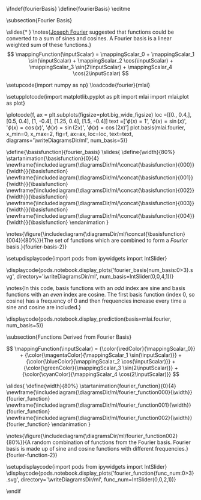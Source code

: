 \ifndef{fourierBasis}
\define{fourierBasis}
\editme

\subsection{Fourier Basis}

\slides{* }
\notes{[Joseph Fourier](https://en.wikipedia.org/wiki/Joseph_Fourier) suggested that functions could be converted to a sum of sines and cosines. A Fourier basis is a linear weighted sum of these functions.}
$$
\mappingFunction(\inputScalar) = \mappingScalar_0  + \mappingScalar_1 \sin(\inputScalar) + \mappingScalar_2 \cos(\inputScalar) + \mappingScalar_3 \sin(2\inputScalar) + \mappingScalar_4 \cos(2\inputScalar)
$$


\setupcode{import numpy as np}
\loadcode{fourier}{mlai}


\setupplotcode{import matplotlib.pyplot as plt
import mlai
import mlai.plot as plot}

\plotcode{f, ax = plt.subplots(figsize=plot.big_wide_figsize)
loc =[[0., 0.4,],
      [0.5, 0.4],
      [1, -0.4],
      [1.25, 0.4],
      [1.5, -0.4]]
text =['$\phi(x) = 1$',
       '$\phi(x) = \sin(x)$',
       '$\phi(x) = \cos(x)$',
       '$\phi(x) = \sin(2x)$',
       '$\phi(x) = \cos(2x)$']
plot.basis(mlai.fourier, x_min=0, x_max=2, 
           fig=f, ax=ax, loc=loc, text=text,
           diagrams='\writeDiagramsDir/ml',
           num_basis=5)}

\define{\basisfunction}{fourier_basis}
\slides{
\define{\width}{80%}
\startanimation{\basisfunction}{0}{4}
\newframe{\includediagram{\diagramsDir/ml/\concat{\basisfunction}{000}}{\width}}{\basisfunction}
\newframe{\includediagram{\diagramsDir/ml/\concat{\basisfunction}{001}}{\width}}{\basisfunction}
\newframe{\includediagram{\diagramsDir/ml/\concat{\basisfunction}{002}}{\width}}{\basisfunction}
\newframe{\includediagram{\diagramsDir/ml/\concat{\basisfunction}{003}}{\width}}{\basisfunction}
\newframe{\includediagram{\diagramsDir/ml/\concat{\basisfunction}{004}}{\width}}{\basisfunction}
\endanimation
}

\notes{\figure{\includediagram{\diagramsDir/ml/\concat{\basisfunction}{004}}{80%}}{The set of functions which are combined to form a *Fourier* basis.}{fourier-basis-2}}

\setupdisplaycode{import pods
from ipywidgets import IntSlider}

\displaycode{pods.notebook.display_plots('fourier_basis{num_basis:0>3}.svg', 
                            directory='\writeDiagramsDir/ml', 
							num_basis=IntSlider(0,0,4,1))}

\notes{In this code, basis functions with an *odd* index are sine and basis functions with an *even* index are cosine. The first basis function (index 0, so cosine) has a frequency of 0 and then frequencies increase every time a sine and cosine are included.}

\displaycode{pods.notebook.display_prediction(basis=mlai.fourier, num_basis=5)}

\subsection{Functions Derived from Fourier Basis}

$$
\mappingFunction(\inputScalar) = {\color{\redColor}{\mappingScalar_0}}  + {\color{\magentaColor}{\mappingScalar_1 \sin(\inputScalar)}} + {\color{\blueColor}{\mappingScalar_2 \cos(\inputScalar)}} + {\color{\greenColor}{\mappingScalar_3 \sin(2\inputScalar)}} + {\color{\cyanColor}{\mappingScalar_4 \cos(2\inputScalar)}}
$$

\slides{
\define{width}{80%}
\startanimation{fourier_function}{0}{4}
\newframe{\includediagram{\diagramsDir/ml/fourier_function000}{\width}}{fourier_function}
\newframe{\includediagram{\diagramsDir/ml/fourier_function001}{\width}}{fourier_function}
\newframe{\includediagram{\diagramsDir/ml/fourier_function002}{\width}}{fourier_function}
\endanimation
}

\notes{\figure{\includediagram{\diagramsDir/ml/fourier_function002}{80%}}{A random combination of functions from the Fourier basis. Fourier basis is made up of sine and cosine functions with different frequencies.}{fourier-function-2}}

\setupdisplaycode{import pods
from ipywidgets import IntSlider}
\displaycode{pods.notebook.display_plots('fourier_function{func_num:0>3}.svg', 
                            directory='\writeDiagramsDir/ml', 
							func_num=IntSlider(0,0,2,1))}


\endif
